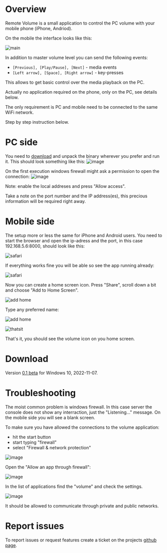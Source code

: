 # Overview

Remote Volume is a small application to control the PC volume with your mobile phone (iPhone, Andriod).

On the mobile the interface looks like this:

![main](/img/00_main_app.png)

In addition to master volume level you can send the following events:
- ```[Previous], [Play/Pause], [Next]``` - media events
- ```[Left arrow], [Space], [Right arrow]``` - key-presses

This allows to get basic control over the media playback on the PC.

Actually no application required on the phone, only on the PC, see details below. 

The only requirement is PC and mobile need to be connected to the same WiFi network.

Step by step instruction below.

# PC side
You need to [download](#download) and unpack the binary wherever you prefer and run it. This should look something like this:
![image](https://user-images.githubusercontent.com/53466066/200941396-b16cbe84-a0ae-4ac2-b02f-6c1e2efa0367.png)

On the first execution windows firewall might ask a permission to open the connection:
![image](https://user-images.githubusercontent.com/53466066/200941938-abd99cef-f3d2-4fc8-b170-1a0167bcd1a2.png)

Note: enable the local addreses and press "Allow access".

Take a note on the port number and the IP address(es), this precious information will be required right away.

# Mobile side

The setup more or less the same for iPhone and Android users. You need to start the browser and open the ip-adress and the port, in this case 192.168.5.6:8000, should look like this:

![safari](/img/01_web.png)

If everything works fine you will be able so see the app running already:

![safari](/img/02_web.png)

Now you can create a home screen icon. Press "Share", scroll down a bit and choose "Add to Home Screen".

![add home](/img/03_add_home.png)

Type any preferred name:

![add home](/img/04_add_home.png)

![thatsit](/img/05_home.png)

That's it, you should see the volume icon on you home screen.

<a name="download" />

# Download
Version [0.1 beta](https://github.com/rybafish/remoteVolume/releases/download/v0.1beta/RemoteVolume_01beta.7z) for Windows 10, 2022-11-07.

# Troubleshooting
The moist common problem is windows firewall. In this case server the console does not show any interraction, just the "Listening..." message. On the mobile side you will see a blank screen.

To make sure you have allowed the connections to the volume application:
- hit the start button
- start typing "firewall"
- select "Firewall & network protection"

![image](https://user-images.githubusercontent.com/53466066/200745924-7feacb4c-a0d3-4112-862d-8d76b108bf6c.png)

Open the "Allow an app through firewall":

![image](https://user-images.githubusercontent.com/53466066/200746060-542d9d9d-675c-46e4-b955-790609ca6ad1.png)

In the list of applications find the "volume" and check the settings.

![image](https://user-images.githubusercontent.com/53466066/200942237-429866b4-df9d-4446-9290-0f45ecbb030b.png)

It should be allowed to communicate through private and public networks.

# Report issues

To report issues or request features create a ticket on the projects [github page](https://github.com/rybafish/remoteVolume/issues).
